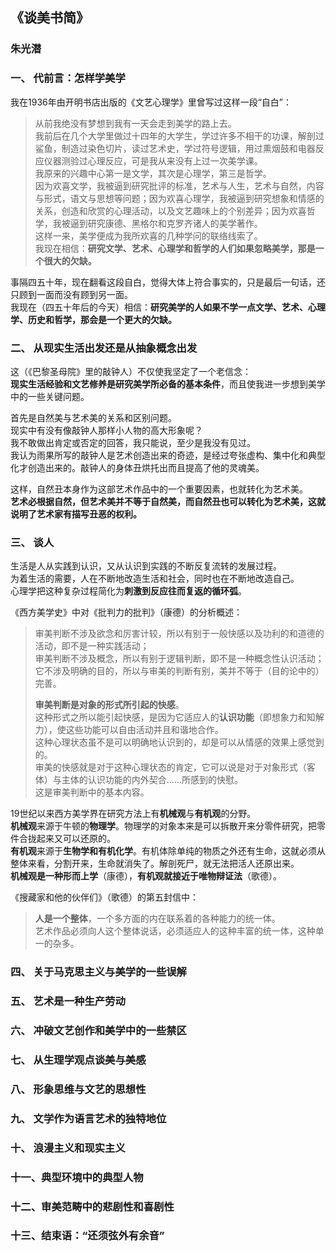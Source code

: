 ## 《谈美书简》

### 朱光潜

### 一、  代前言：怎样学美学  

我在1936年由开明书店出版的《文艺心理学》里曾写过这样一段“自白”：  

>从前我绝没有梦想到我有一天会走到美学的路上去。  
>我前后在几个大学里做过十四年的大学生，学过许多不相干的功课，解剖过鲨鱼，制造过染色切片，读过艺术史，学过符号逻辑，用过熏烟鼓和电器反应仪器测验过心理反应，可是我从来没有上过一次美学课。  
>我原来的兴趣中心第一是文学，其次是心理学，第三是哲学。  
>因为欢喜文学，我被逼到研究批评的标准，艺术与人生，艺术与自然，内容与形式，语文与思想等问题；因为欢喜心理学，我被逼到研究想象和情感的关系，创造和欣赏的心理活动，以及文艺趣味上的个别差异；因为欢喜哲学，我被逼到研究康德、黑格尔和克罗齐诸人的美学著作。  
>这样一来，美学便成为我所欢喜的几种学问的联络线索了。  
>我现在相信：**研究文学、艺术、心理学和哲学的人们如果忽略美学，那是一个很大的欠缺。**  

事隔四五十年，现在翻看这段自白，觉得大体上符合事实的，只是最后一句话，还只顾到一面而没有顾到另一面。  
我现在（四五十年后的今天）相信：**研究美学的人如果不学一点文学、艺术、心理学、历史和哲学，那会是一个更大的欠缺。**  

### 二、  从现实生活出发还是从抽象概念出发  

这（《巴黎圣母院》里的敲钟人）不仅使我坚定了一个老信念：  
**现实生活经验和文艺修养是研究美学所必备的基本条件**，而且使我进一步想到美学中的一些关键问题。  
  
首先是自然美与艺术美的关系和区别问题。  
现实中有没有像敲钟人那样小人物的高大形象呢？  
我不敢做出肯定或否定的回答，我只能说，至少是我没有见过。  
我认为雨果所写的敲钟人是艺术创造出来的奇迹，是经过夸张虚构、集中化和典型化才创造出来的。敲钟人的身体丑烘托出而且提高了他的灵魂美。  
  
这样，自然丑本身作为这部艺术作品中的一个重要因素，也就转化为艺术美。  
**艺术必根据自然，但艺术美并不等于自然美，而自然丑也可以转化为艺术美，这就说明了艺术家有描写丑恶的权利。**

### 三、  谈人  

生活是人从实践到认识，又从认识到实践的不断反复流转的发展过程。  
为着生活的需要，人在不断地改造生活和社会，同时也在不断地改造自己。  
心理学把这种复杂过程简化为**刺激到反应往而复返的循环弧**。  
  
《西方美学史》中对《批判力的批判》（康德）的分析概述：  
> 审美判断不涉及欲念和厉害计较，所以有别于一般快感以及功利的和道德的活动，即不是一种实践活动；  
> 审美判断不涉及概念，所以有别于逻辑判断，即不是一种概念性认识活动；  
> 它不涉及明确的目的，所以与审美的判断有别，美并不等于（目的论中的）完善。  
>  
> **审美判断是对象的形式所引起的快感**。  
> 这种形式之所以能引起快感，是因为它适应人的**认识功能**（即想象力和知解力），使这些功能可以自由活动并且和谐地合作。  
> 这种心理状态虽不是可以明确地认识到的，却是可以从情感的效果上感觉到的。  
> 审美的快感就是对于这种心理状态的肯定，它可以说是对于对象形式（客体）与主体的认识功能的内外契合……所感到的快慰。  
> 这是审美判断中的基本内容。  
  
19世纪以来西方美学界在研究方法上有**机械观**与**有机观**的分野。  
**机械观**来源于牛顿的**物理学**。物理学的对象本来是可以拆散开来分零件研究，把零件合拢起来又可以还原的。  
**有机观**来源于**生物学和有机化学**。有机体除单纯的物质之外还有生命，这就必须从整体来看，分割开来，生命就消失了。解剖死尸，就无法把活人还原出来。  
**机械观是一种形而上学**（康德），**有机观就接近于唯物辩证法**（歌德）。  
  
《搜藏家和他的伙伴们》（歌德）的第五封信中：  
> **人是一个整体**，一个多方面的内在联系着的各种能力的统一体。  
> 艺术作品必须向人这个整体说话，必须适应人的这种丰富的统一体，这种单一的杂多。  

### 四、  关于马克思主义与美学的一些误解

### 五、  艺术是一种生产劳动

### 六、  冲破文艺创作和美学中的一些禁区

### 七、  从生理学观点谈美与美感

### 八、  形象思维与文艺的思想性

### 九、  文学作为语言艺术的独特地位

### 十、  浪漫主义和现实主义

### 十一、典型环境中的典型人物

### 十二、审美范畴中的悲剧性和喜剧性

### 十三、结束语：“还须弦外有余音”
